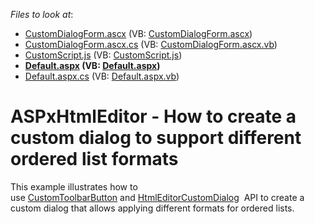 <!-- default file list -->
*Files to look at*:

* [CustomDialogForm.ascx](./CS/CustomDialogForm.ascx) (VB: [CustomDialogForm.ascx](./VB/CustomDialogForm.ascx))
* [CustomDialogForm.ascx.cs](./CS/CustomDialogForm.ascx.cs) (VB: [CustomDialogForm.ascx.vb](./VB/CustomDialogForm.ascx.vb))
* [CustomScript.js](./CS/CustomScript.js) (VB: [CustomScript.js](./VB/CustomScript.js))
* **[Default.aspx](./CS/Default.aspx) (VB: [Default.aspx](./VB/Default.aspx))**
* [Default.aspx.cs](./CS/Default.aspx.cs) (VB: [Default.aspx.vb](./VB/Default.aspx.vb))
<!-- default file list end -->
# ASPxHtmlEditor - How to create a custom dialog to support different ordered list formats 


<p>This example illustrates how to use <a href="https://documentation.devexpress.com/#AspNet/clsDevExpressWebASPxHtmlEditorCustomToolbarButtontopic">CustomToolbarButton</a> and <a href="https://documentation.devexpress.com/#AspNet/clsDevExpressWebASPxHtmlEditorHtmlEditorCustomDialogtopic">HtmlEditorCustomDialog</a>  API to create a custom dialog that allows applying different formats for ordered lists.</p>

<br/>


